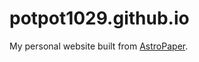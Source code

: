 # potpot1029.github.io

My personal website built from [AstroPaper](https://github.com/satnaing/astro-paper).
